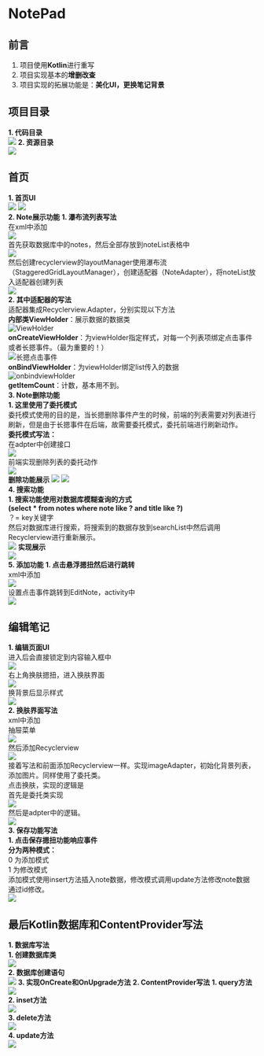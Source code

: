 # NotePad
## 前言
1. 项目使用**Kotlin**进行重写
2. 项目实现基本的**增删改查**
3. 项目实现的拓展功能是：**美化UI，更换笔记背景**
## 项目目录
**1. 代码目录**  
![](https://github.com/Github1103/NotePad/blob/master/NotePad_image/Lib/%E9%A1%B9%E7%9B%AE%E7%9B%AE%E5%BD%95.jpg)
**2. 资源目录**  
![](https://github.com/Github1103/NotePad/blob/master/NotePad_image/Lib/%E8%B5%84%E6%BA%90%E7%9B%AE%E5%BD%95.jpg)
## 首页
**1. 首页UI**  
![](https://github.com/Github1103/NotePad/blob/master/NotePad_image/show/%E4%B8%BB%E7%95%8C%E9%9D%A2.jpg)
![](https://github.com/Github1103/NotePad/blob/master/NotePad_image/show/%E4%BF%9D%E5%AD%98%E5%A4%9A%E6%9D%A1%E6%95%B0%E6%8D%AE.jpg)  
**2. Note展示功能**
    **1. 瀑布流列表写法**  
    在xml中添加  
    ![](https://github.com/Github1103/NotePad/blob/master/NotePad_image/MainActivity/main_layout/%E7%AC%94%E8%AE%B0%E5%88%97%E8%A1%A8.jpg)  
    首先获取数据库中的notes，然后全部存放到noteList表格中  
    ![](https://github.com/Github1103/NotePad/blob/master/NotePad_image/MainActivity/%E5%88%9D%E5%A7%8B%E5%8C%96Note.jpg)  
    然后创建recyclerview的layoutManager使用瀑布流（StaggeredGridLayoutManager），创建适配器（NoteAdapter），将noteList放入适配器创建列表  
    ![](https://github.com/Github1103/NotePad/blob/master/NotePad_image/MainActivity/%E5%88%9D%E5%A7%8B%E5%8C%96%E7%80%91%E5%B8%83%E6%B5%81Recyclerview.jpg)  
    **2. 其中适配器的写法**  
    适配器集成Recyclerview.Adapter，分别实现以下方法  
    **内部类ViewHolder**：展示数据的数据类  
    ![ViewHolder](https://github.com/Github1103/NotePad/blob/master/NotePad_image/NoteAdapter/ViewHolder.jpg)  
    **onCreateViewHolder**：为viewHolder指定样式，对每一个列表项绑定点击事件或者长摁事件。（最为重要的！）  
    ![长摁点击事件](https://github.com/Github1103/NotePad/blob/master/NotePad_image/NoteAdapter/%E9%80%82%E9%85%8D%E5%99%A8%E4%B8%AD%E7%9A%84%E7%82%B9%E5%87%BB%E4%BA%8B%E4%BB%B6%E5%92%8C%E9%95%BF%E6%91%81%E4%BA%8B%E4%BB%B6.jpg)  
    **onBindViewHolder**：为viewHolder绑定list传入的数据  
    ![onbindviewHolder](https://github.com/Github1103/NotePad/blob/master/NotePad_image/NoteAdapter/onBindViewHolder.jpg)     
    **getItemCount**：计数，基本用不到。   
**3. Note删除功能**    
    **1. 这里使用了委托模式**   
    委托模式使用的目的是，当长摁删除事件产生的时候，前端的列表需要对列表进行刷新，但是由于长摁事件在后端，故需要委托模式，委托前端进行刷新动作。  
    **委托模式写法：**  
    在adpter中创建接口  
    ![](https://github.com/Github1103/NotePad/blob/master/NotePad_image/NoteAdapter/%E5%A7%94%E6%89%98%E6%A8%A1%E5%BC%8F.jpg)  
    前端实现删除列表的委托动作  
    ![](https://github.com/Github1103/NotePad/blob/master/NotePad_image/MainActivity/%E5%88%A0%E9%99%A4%E6%95%B0%E6%8D%AE_%E5%A7%94%E6%89%98%E6%A8%A1%E5%BC%8F.jpg)  
    **删除功能展示**
    ![](https://github.com/Github1103/NotePad/blob/master/NotePad_image/show/%E9%95%BF%E6%91%81%E5%88%A0%E9%99%A4.jpg)
    ![](https://github.com/Github1103/NotePad/blob/master/NotePad_image/show/%E5%88%A0%E9%99%A4%E5%90%8E.jpg)  
**4. 搜索功能**  
    **1. 搜索功能使用对数据库模糊查询的方式**  
    **(select * from notes where note like ? and title like ?)**  
    ？= key关键字  
    然后对数据库进行搜索，将搜索到的数据存放到searchList中然后调用Recyclerview进行重新展示。  
    ![](https://github.com/Github1103/NotePad/blob/master/NotePad_image/MainActivity/%E6%9F%A5%E8%AF%A2%E6%95%B0%E6%8D%AE.jpg)
    **实现展示**  
    ![](https://github.com/Github1103/NotePad/blob/master/NotePad_image/show/%E6%90%9C%E7%B4%A2%E5%8A%9F%E8%83%BD%E5%B1%95%E7%A4%BA.jpg)  
**5. 添加功能**
    **1. 点击悬浮摁扭然后进行跳转**   
    xml中添加  
    ![](https://github.com/Github1103/NotePad/blob/master/NotePad_image/MainActivity/main_layout/%E6%82%AC%E6%B5%AE%E6%91%81%E6%89%AD.jpg)  
    设置点击事件跳转到EditNote，activity中  
    ![](https://github.com/Github1103/NotePad/blob/master/NotePad_image/MainActivity/%E6%8F%92%E5%85%A5%E6%95%B0%E6%8D%AE.jpg) 
## 编辑笔记
**1. 编辑页面UI**  
    进入后会直接锁定到内容输入框中  
    ![](https://github.com/Github1103/NotePad/blob/master/NotePad_image/show/%E6%B7%BB%E5%8A%A0%E7%AC%94%E8%AE%B0%E7%95%8C%E9%9D%A2.jpg)  
    右上角换肤摁扭，进入换肤界面  
    ![](https://github.com/Github1103/NotePad/blob/master/NotePad_image/show/%E6%8D%A2%E8%83%8C%E6%99%AF%E7%95%8C%E9%9D%A2.jpg)  
    换背景后显示样式  
    ![](https://github.com/Github1103/NotePad/blob/master/NotePad_image/show/%E7%BC%96%E8%BE%91%E6%8D%A2%E8%83%8C%E6%99%AF%E5%90%8E.jpg)  
**2. 换肤界面写法**  
    xml中添加     
    抽屉菜单  
    ![](https://github.com/Github1103/NotePad/blob/master/NotePad_image/EditNoteActivity/edit_layout/%E6%8A%BD%E5%B1%89%E8%8F%9C%E5%8D%95.jpg)    
    然后添加Recyclerview  
    ![](https://github.com/Github1103/NotePad/blob/master/NotePad_image/EditNoteActivity/edit_layout/%E8%83%8C%E6%99%AF%E8%8F%9C%E5%8D%95.jpg)  
    接着写法和前面添加Recyclerview一样。实现imageAdapter，初始化背景列表，添加图片。同样使用了委托类。  
    点击换肤，实现的逻辑是  
    首先是委托类实现  
    ![](https://github.com/Github1103/NotePad/blob/master/NotePad_image/EditNoteActivity/%E5%88%9D%E5%A7%8B%E5%8C%96%E5%A7%94%E6%89%98%E6%A8%A1%E5%BC%8F.jpg)  
    然后是adpter中的逻辑。  
    ![](https://github.com/Github1103/NotePad/blob/master/NotePad_image/ImageAdapter/%E6%8D%A2%E8%83%8C%E6%99%AF%E9%80%BB%E8%BE%91.jpg)  
**3. 保存功能写法**  
    **1. 点击保存摁扭功能响应事件**  
    **分为两种模式：**  
    0 为添加模式  
    1 为修改模式  
    添加模式使用insert方法插入note数据，修改模式调用update方法修改note数据通过id修改。  
    ![](https://github.com/Github1103/NotePad/blob/master/NotePad_image/EditNoteActivity/%E6%8F%92%E5%85%A5%E5%92%8C%E4%BF%AE%E6%94%B9%E4%BF%9D%E5%AD%98%E7%AC%94%E8%AE%B0.jpg)
## 最后Kotlin数据库和ContentProvider写法
**1. 数据库写法**  
    **1. 创建数据库类**  
    ![](https://github.com/Github1103/NotePad/blob/master/NotePad_image/Database/%E6%95%B0%E6%8D%AE%E5%BA%93%E7%B1%BB.jpg)  
    **2. 数据库创建语句**  
    ![](https://github.com/Github1103/NotePad/blob/master/NotePad_image/Database/%E6%95%B0%E6%8D%AE%E5%BA%93%E5%88%9B%E5%BB%BA%E8%AF%AD%E5%8F%A5.jpg)
    **3. 实现OnCreate和OnUpgrade方法**
**2. ContentProvider写法**
    **1. query方法**  
    ![](https://github.com/Github1103/NotePad/blob/master/NotePad_image/ContentProvider/ContentProvider_query.jpg)  
    **2. inset方法**  
    ![](https://github.com/Github1103/NotePad/blob/master/NotePad_image/ContentProvider/ContentProvider_insert.jpg)  
    **3. delete方法**  
    ![](https://github.com/Github1103/NotePad/blob/master/NotePad_image/ContentProvider/ContentProvider_delete.jpg)  
    **4. update方法**  
    ![](https://github.com/Github1103/NotePad/blob/master/NotePad_image/ContentProvider/ContentProvider_update.jpg)  
 
